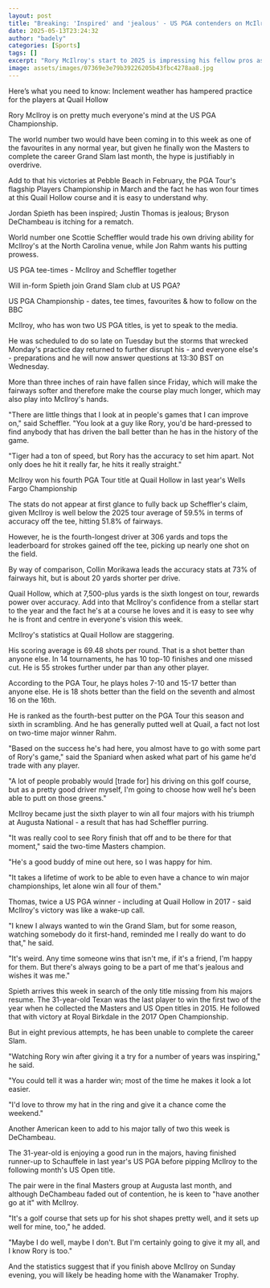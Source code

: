 ```yaml
---
layout: post
title: "Breaking: 'Inspired' and 'jealous' - US PGA contenders on McIlroy's form"
date: 2025-05-13T23:24:32
author: "badely"
categories: [Sports]
tags: []
excerpt: "Rory McIlroy's start to 2025 is impressing his fellow pros as they prepare for the US PGA Championship at Quail Hollow, a course the Northern Irishman"
image: assets/images/07369e3e79b39226205b43fbc4278aa8.jpg
---
```


Here’s what you need to know: Inclement weather has hampered practice for the players at Quail Hollow

Rory McIlroy is on pretty much everyone's mind at the US PGA Championship.

The world number two would have been coming in to this week as one of the favourites in any normal year, but given he finally won the Masters to complete the career Grand Slam last month, the hype is justifiably in overdrive.

Add to that his victories at Pebble Beach in February, the PGA Tour's flagship Players Championship in March and the fact he has won four times at this Quail Hollow course and it is easy to understand why.

Jordan Spieth has been inspired; Justin Thomas is jealous; Bryson DeChambeau is itching for a rematch.

World number one Scottie Scheffler would trade his own driving ability for McIlroy's at the North Carolina venue, while Jon Rahm wants his putting prowess. 

US PGA tee-times - McIlroy and Scheffler together

Will in-form Spieth join Grand Slam club at US PGA?

US PGA Championship - dates, tee times, favourites & how to follow on the BBC

McIlroy, who has won two US PGA titles, is yet to speak to the media.

He was scheduled to do so late on Tuesday but the storms that wrecked Monday's practice day returned to further disrupt his - and everyone else's - preparations and he will now answer questions at 13:30 BST on Wednesday.

More than three inches of rain have fallen since Friday, which will make the fairways softer and therefore make the course play much longer, which may also play into McIlroy's hands.

"There are little things that I look at in people's games that I can improve on," said Scheffler. "You look at a guy like Rory, you'd be hard-pressed to find anybody that has driven the ball better than he has in the history of the game.

"Tiger had a ton of speed, but Rory has the accuracy to set him apart. Not only does he hit it really far, he hits it really straight."

McIlroy won his fourth PGA Tour title at Quail Hollow in last year's Wells Fargo Championship

The stats do not appear at first glance to fully back up Scheffler's claim, given McIlroy is well below the 2025 tour average of 59.5% in terms of accuracy off the tee, hitting 51.8% of fairways.

However, he is the fourth-longest driver at 306 yards and tops the leaderboard for strokes gained off the tee, picking up nearly one shot on the field.

By way of comparison, Collin Morikawa leads the accuracy stats at 73% of fairways hit, but is about 20 yards shorter per drive.

Quail Hollow, which at 7,500-plus yards is the sixth longest on tour, rewards power over accuracy. Add into that McIlroy's confidence from a stellar start to the year and the fact he's at a course he loves and it is easy to see why he is front and centre in everyone's vision this week.

McIlroy's statistics at Quail Hollow are staggering.

His scoring average is 69.48 shots per round. That is a shot better than anyone else. In 14 tournaments, he has 10 top-10 finishes and one missed cut. He is 55 strokes further under par than any other player. 

According to the PGA Tour, he plays holes 7-10 and 15-17 better than anyone else. He is 18 shots better than the field on the seventh and almost 16 on the 16th.

He is ranked as the fourth-best putter on the PGA Tour this season and sixth in scrambling. And he has generally putted well at Quail, a fact not lost on two-time major winner Rahm.

"Based on the success he's had here, you almost have to go with some part of Rory's game," said the Spaniard when asked what part of his game he'd trade with any player.

"A lot of people probably would [trade for] his driving on this golf course, but as a pretty good driver myself, I'm going to choose how well he's been able to putt on those greens."

McIlroy became just the sixth player to win all four majors with his triumph at Augusta National - a result that has had Scheffler purring.

"It was really cool to see Rory finish that off and to be there for that moment," said the two-time Masters champion. 

"He's a good buddy of mine out here, so I was happy for him. 

"It takes a lifetime of work to be able to even have a chance to win major championships, let alone win all four of them."

Thomas, twice a US PGA winner - including at Quail Hollow in 2017 - said McIlroy's victory was like a wake-up call.

"I knew I always wanted to win the Grand Slam, but for some reason, watching somebody do it first-hand, reminded me I really do want to do that," he said.

"It's weird. Any time someone wins that isn't me, if it's a friend, I'm happy for them. But there's always going to be a part of me that's jealous and wishes it was me."

Spieth arrives this week in search of the only title missing from his majors resume. The 31-year-old Texan was the last player to win the first two of the year when he collected the Masters and US Open titles in 2015. He followed that with victory at Royal Birkdale in the 2017 Open Championship.

But in eight previous attempts, he has been unable to complete the career Slam.

"Watching Rory win after giving it a try for a number of years was inspiring," he said.

"You could tell it was a harder win; most of the time he makes it look a lot easier. 

"I'd love to throw my hat in the ring and give it a chance come the weekend."

Another American keen to add to his major tally of two this week is DeChambeau. 

The 31-year-old is enjoying a good run in the majors, having finished runner-up to Schauffele in last year's US PGA before pipping McIlroy to the following month's US Open title.

The pair were in the final Masters group at Augusta last month, and although DeChambeau faded out of contention, he is keen to "have another go at it" with McIlroy.

"It's a golf course that sets up for his shot shapes pretty well, and it sets up well for mine, too," he added.

"Maybe I do well, maybe I don't. But I'm certainly going to give it my all, and I know Rory is too."

And the statistics suggest that if you finish above McIlroy on Sunday evening, you will likely be heading home with the Wanamaker Trophy. 

